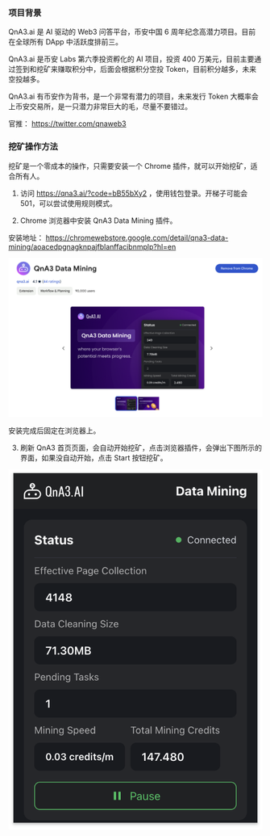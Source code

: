 ### 项目背景

QnA3.ai 是 AI 驱动的 Web3 问答平台，币安中国 6 周年纪念高潜力项目。目前在全球所有 DApp 中活跃度排前三。

QnA3.ai 是币安 Labs 第六季投资孵化的 AI 项目，投资 400 万美元，目前主要通过签到和挖矿来赚取积分中，后面会根据积分空投 Token，目前积分越多，未来空投越多。

QnA3.ai 有币安作为背书，是一个非常有潜力的项目，未来发行 Token 大概率会上币安交易所，是一只潜力非常巨大的毛，尽量不要错过。

官推： https://twitter.com/qnaweb3

### 挖矿操作方法

挖矿是一个零成本的操作，只需要安装一个 Chrome 插件，就可以开始挖矿，适合所有人。

1. 访问 https://qna3.ai/?code=bB55bXy2 ，使用钱包登录。开梯子可能会 501，可以尝试使用规则模式。

2. Chrome 浏览器中安装 QnA3 Data Mining 插件。

安装地址： https://chromewebstore.google.com/detail/qna3-data-mining/aoacedpgnagknpajfblanffacibnmplp?hl=en

![extensions](./images/extensions.png)

安装完成后固定在浏览器上。

3. 刷新 QnA3 首页页面，会自动开始挖矿，点击浏览器插件，会弹出下图所示的界面，如果没自动开始，点击 Start 按钮挖矿。

![mining](./images/mining.png)
